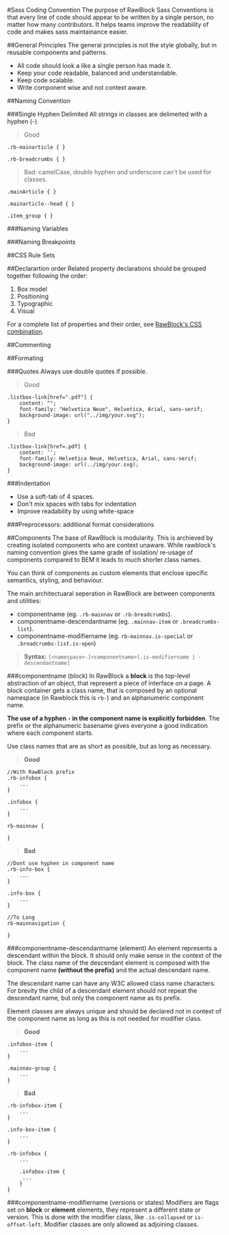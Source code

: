 #Sass Coding Convention
The purpose of RawBlock Sass Conventions is that every line of code should appear to be written by a single person, no matter how many contributors. It helps teams improve the readability of code and makes sass maintainance easier. 

##General Principles
The general principles is not the style globally, but in reusable components and patterns.

- All code should look a like a single person has made it.
- Keep your code readable, balanced and understandable. 
- Keep code scalable.
- Write component wise and not context aware.

##Naming Convention

###Single Hyphen Delimited
All strings in classes are delimeited with a hyphen (-).

> Good

	.rb-mainarticle { }
	
	.rb-breadcrumbs { }
	
> Bad: camelCase, double hyphen and underscore can't be used for classes.

	.mainArticle { }
	
	.mainarticle--head { }
	
	.item_group { }
	

###Naming Variables

###Naming Breakpoints


##CSS Rule Sets

##Declarartion order
Related property declarations should be grouped together following the order:

1. Box model
2. Positioning
3. Typographic
4. Visual

For a complete list of properties and their order, see [RawBlock's CSS combination](https://github.com/boffinHouse/rawblock/blob/gh-pages/taskrunner/task-settings/.rawblock-csscomb.json).

##Commenting

##Formating

###Quotes
Always use double quotes if possible. 

> Good

	.listbox-link[href=".pdf"] {
		content: "";
		font-family: "Helvetica Neue", Helvetica, Arial, sans-serif;
		background-image: url("../img/your.svg");
	}

> Bad

	.listbox-link[href=.pdf] {
		content: '';
		font-family: Helvetica Neue, Helvetica, Arial, sans-serif;
		background-image: url(../img/your.svg);
	}

###Indentation
- Use a soft-tab of 4 spaces.
- Don't mix spaces with tabs for indentation
- Improve readability by using white-space

###Preprocessors: additional format considerations

##Components
The base of RawBlock is modularity. This is archieved by creating isolated components who are context unaware. While rawblock's naming convention gives the same grade of isolation/ re-usage of components compared to BEM it leads to much shorter class names.

You can think of components as custom elements that enclose specific semantics, styling, and behaviour.


The main architectuaral seperation in RawBlock are between components and utilities:

- componentname (eg. `.rb-mainnav` or `.rb-breadcrumbs`).
- componentname-descendantname (eg. `.mainnav-item` or `.breadcrumbs-list`).
- componentname-modifiername (eg. `rb-mainnav.is-special` or `.breadcrumbs-list.is-open`)


> **Syntax:** `[<namespace>-]<componentname>[.is-modifiername | -descendantname]`

###componentname (block)
In RawBlock a **block** is the top-level abstraction of an object, that represent a piece of interface on a page. A block container gets a class name, that is composed by an optional namespace (in Rawblock this is `rb-`) and an alphanumeric component name. 

**The use of a hyphen `-` in the component name is explicitly forbidden**. The prefix or the alphanumeric basename gives everyone a good indication where each component starts.

Use class names that are as short as possible, but as long as necessary.

> **Good**

	//With RawBlock prefix
	.rb-infobox {
		...
	}
	
	.infobox {
		...
	}
	
	rb-mainnav {
	
	}
	
> **Bad**

	//Dont use hyphen in component name
	.rb-info-box {
		...
	}
	
	.info-box {
		...
	}
	
	//To Long
	rb-mainnavigation {
	
	}
		

###componentname-descendantname (element)
An element represents a descendant within the block. It should only make sense in the context of the block. The class name of the descendant element is composed with the component name **(without the prefix)** and the actual descendant name.

The descendant name can have any W3C allowed class name characters. For brevity the child of a descendant element should not repeat the descendant name, but only the component name as its prefix.

Element classes are always unique and should be declared not in context of the component name as long as this is not needed for modifier class.

> **Good**

	.infobox-item {
		...
	}
	
	.mainnav-group {
		...
	}
	
> **Bad**
	
	.rb-infobox-item {
		...
	}
	
	.info-box-item {
		...
	}
	
	.rb-infobox {
		...
		
		.infobox-item {
		 ...
		}
	}
	

###componentname-modifiername (versions or states)
Modifiers are flags set on **block** or **element** elements, they represent a different state or version. This is done with the modifier class, like `.is-collapsed` or `is-offset-left`. Modifier classes are only allowed as adjoining classes.



